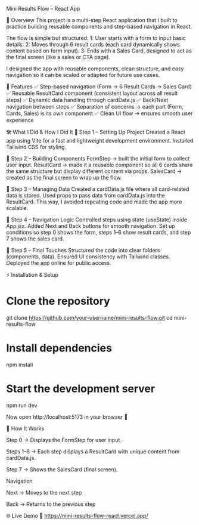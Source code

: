 Mini Results Flow – React App

📌 Overview
This project is a multi-step React application that I built to practice building reusable components and step-based navigation in React.

The flow is simple but structured:
1: User starts with a form to input basic details.
2: Moves through 6 result cards (each card dynamically shows content based on form input).
3: Ends with a Sales Card, designed to act as the final screen (like a sales or CTA page).

I designed the app with reusable components, clean structure, and easy navigation so it can be scaled or adapted for future use cases.

🚀 Features
✅ Step-based navigation (Form → 6 Result Cards → Sales Card)
✅ Reusable ResultCard component (consistent layout across all result steps)
✅ Dynamic data handling through cardData.js
✅ Back/Next navigation between steps
✅ Separation of concerns → each part (Form, Cards, Sales) is its own component
✅ Clean UI flow → ensures smooth user experience

🛠️ What I Did & How I Did It
🔹 Step 1 – Setting Up Project
Created a React app using Vite for a fast and lightweight development environment.
Installed Tailwind CSS for styling.

🔹 Step 2 – Building Components
FormStep → built the initial form to collect user input.
ResultCard → made it a reusable component so all 6 cards share the same structure but display different content via props.
SalesCard → created as the final screen to wrap up the flow.

🔹 Step 3 – Managing Data
Created a cardData.js file where all card-related data is stored.
Used props to pass data from cardData.js into the ResultCard.
This way, I avoided repeating code and made the app more scalable.

🔹 Step 4 – Navigation Logic
Controlled steps using state (useState) inside App.jsx.
Added Next and Back buttons for smooth navigation.
Set up conditions so step 0 shows the form, steps 1–6 show result cards, and step 7 shows the sales card.

🔹 Step 5 – Final Touches
Structured the code into clear folders (components, data).
Ensured UI consistency with Tailwind classes.
Deployed the app online for public access.

⚡ Installation & Setup
# Clone the repository
git clone https://github.com/your-username/mini-results-flow.git
cd mini-results-flow

# Install dependencies
npm install

# Start the development server
npm run dev


Now open http://localhost:5173
 in your browser 🚀

🧩 How It Works

Step 0 → Displays the FormStep for user input.

Steps 1–6 → Each step displays a ResultCard with unique content from cardData.js.

Step 7 → Shows the SalesCard (final screen).

Navigation

Next → Moves to the next step


Back → Returns to the previous step

🌐 Live Demo
🔗 https://mini-results-flow-react.vercel.app/
